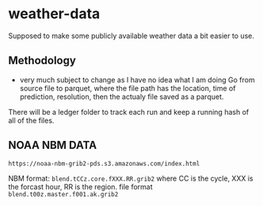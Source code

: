 # weather-data
Supposed to make some publicly available weather data a bit easier to use.


## Methodology
- very much subject to change as I have no idea what I am doing
Go from source file to parquet, where the file path has the location, time of prediction, resolution, then the actualy file saved as a parquet.

There will be a ledger folder to track each run and keep a running hash of all of the files.

## NOAA NBM DATA
`https://noaa-nbm-grib2-pds.s3.amazonaws.com/index.html`

NBM format: `blend.tCCz.core.fXXX.RR.grib2` where CC is the cycle, XXX is the forcast hour, RR is the region.
file format `blend.t00z.master.f001.ak.grib2` 